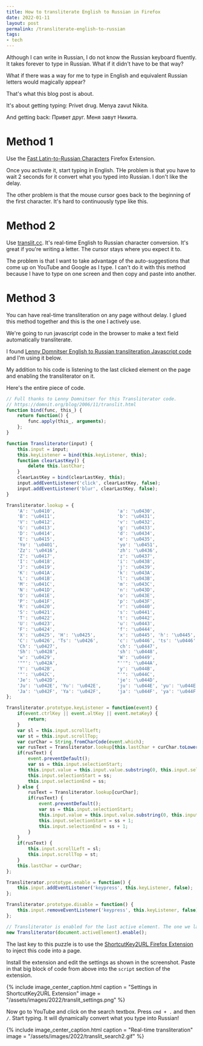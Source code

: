 ```yaml
---
title: How to transliterate English to Russian in Firefox
date: 2022-01-11
layout: post
permalink: /transliterate-english-to-russian
tags:
- tech
---
```


Although I can write in Russian, I do not know the Russian keyboard fluently. It takes forever to type in Russian. What if it didn't have to be that way?

What if there was a way for me to type in English and equivalent Russian letters would magically appear?

That's what this blog post is about. 

It's about getting typing: Privet drug. Menya zavut Nikita.

And getting back: Привет друг. Меня завут Никита.

# Method 1

Use the [Fast Latin-to-Russian Characters](https://addons.mozilla.org/en-US/firefox/addon/fast-latin-to-russian-chars/) Firefox Extension.

Once you activate it, start typing in English. THe problem is that you have to wait 2 seconds for it convert what you typed into Russian. I don't like the delay.

The other problem is that the mouse cursor goes back to the beginning of the first character. It's hard to continuously type like this.

# Method 2
Use [translit.cc](https://translit.cc). It's real-time English to Russian character conversion. It's great if you're writing a letter. The cursor stays where you expect it to.

The problem is that I want to take advantage of the auto-suggestions that come up on YouTube and Google as I type. I can't do it with this method because I have to type on one screen and then copy and paste into another.

# Method 3
You can have real-time transliteration on any page without delay. I glued this method together and this is the one I actively use.

We're going to run javascript code in the browser to make a text field automatically transliterate.

I found [Lenny Domnitser English to Russian transliteration Javascript code](https://domnit.org/blog/2006/11/translit.html) and I'm using it below.

My addition to his code is listening to the last clicked element on the page and enabling the transliterator on it.

Here's the entire piece of code.

```javascript
// Full thanks to Lenny Domnitser for this Transliterator code.
// https://domnit.org/blog/2006/11/translit.html
function bind(func, this_) {
    return function() {
        func.apply(this_, arguments);
    };
}

function Transliterator(input) {
    this.input = input;
    this.keyListener = bind(this.keyListener, this);
    function clearLastKey() {
        delete this.lastChar;
    }
    clearLastKey = bind(clearLastKey, this);
    input.addEventListener('click', clearLastKey, false);
    input.addEventListener('blur', clearLastKey, false);
}

Transliterator.lookup = {
    'A': '\u0410',                       'a': '\u0430',
    'B': '\u0411',                       'b': '\u0431',
    'V': '\u0412',                       'v': '\u0432',
    'G': '\u0413',                       'g': '\u0433',
    'D': '\u0414',                       'd': '\u0434',
    'E': '\u0415',                       'e': '\u0435',
    'Yo': '\u0401',                      'yo': '\u0451',
    'Zz': '\u0416',                      'zh': '\u0436',
    'Z': '\u0417',                       'z': '\u0437',
    'I': '\u0418',                       'i': '\u0438',
    'J': '\u0419',                       'j': '\u0439',
    'K': '\u041A',                       'k': '\u043A',
    'L': '\u041B',                       'l': '\u043B',
    'M': '\u041C',                       'm': '\u043C',
    'N': '\u041D',                       'n': '\u043D',
    'O': '\u041E',                       'o': '\u043E',
    'P': '\u041F',                       'p': '\u043F',
    'R': '\u0420',                       'r': '\u0440',
    'S': '\u0421',                       's': '\u0441',
    'T': '\u0422',                       't': '\u0442',
    'U': '\u0423',                       'u': '\u0443',
    'F': '\u0424',                       'f': '\u0444',
    'X': '\u0425', 'H': '\u0425',        'x': '\u0445', 'h': '\u0445',
    'C': '\u0426', 'Ts': '\u0426',       'c': '\u0446', 'ts': '\u0446',
    'Ch': '\u0427',                      'ch': '\u0447',
    'Sh': '\u0428',                      'sh': '\u0448',
    'w': '\u0429',                       'W': '\u0449',
    '""': '\u042A',                      "''": '\u044A',
    'Y': '\u042B',                       'y': '\u044B',
    '"': '\u042C',                       "'": '\u044C',
    'Je': '\u042D',                      'je': '\u044D',
    'Ju': '\u042E', 'Yu': '\u042E',      'ju': '\u044E', 'yu': '\u044E',
    'Ja': '\u042F', 'Ya': '\u042F',      'ja': '\u044F', 'ya': '\u044F'
};

Transliterator.prototype.keyListener = function(event) {
    if(event.ctrlKey || event.altKey || event.metaKey) {
        return;
    }
    var sl = this.input.scrollLeft;
    var st = this.input.scrollTop;
    var curChar = String.fromCharCode(event.which);
    var rusText = Transliterator.lookup[this.lastChar + curChar.toLowerCase()];
    if(rusText) {
        event.preventDefault();
        var ss = this.input.selectionStart;
        this.input.value = this.input.value.substring(0, this.input.selectionStart - 1) + rusText + this.input.value.substring(this.input.selectionEnd, this.input.textLength);
        this.input.selectionStart = ss;
        this.input.selectionEnd = ss;
    } else {
        rusText = Transliterator.lookup[curChar];
        if(rusText) {
            event.preventDefault();
            var ss = this.input.selectionStart;
            this.input.value = this.input.value.substring(0, this.input.selectionStart) + rusText + this.input.value.substring(this.input.selectionEnd, this.input.textLength);
            this.input.selectionStart = ss + 1;
            this.input.selectionEnd = ss + 1;
        }
    }
    if(rusText) {
        this.input.scrollLeft = sl;
        this.input.scrollTop = st;
    }
    this.lastChar = curChar;
};

Transliterator.prototype.enable = function() {
    this.input.addEventListener('keypress', this.keyListener, false);
};

Transliterator.prototype.disable = function() {
    this.input.removeEventListener('keypress', this.keyListener, false);
};

// Transliterator is enabled for the last active element. The one we last clicked on.
new Transliterator(document.activeElement).enable();
```

The last key to this puzzle is to use the [ShortcutKey2URL Firefox Extension](https://addons.mozilla.org/en-US/firefox/addon/shortcutkey2url/) to inject this code into a page.

Install the extension and edit the settings as shown in the screenshot. Paste in that big block of code from above into the `script` section of the extension.

{% include image_center_caption.html
caption = "Settings in ShortcutKey2URL Extension"
image = "/assets/images/2022/translit_settings.png"
%}

Now go to YouTube and click on the search textbox. Press `cmd + .` and then `/`. Start typing. It will dynamically convert what you type into Russian!

{% include image_center_caption.html
caption = "Real-time transliteration"
image = "/assets/images/2022/translit_search2.gif"
%}

